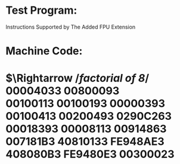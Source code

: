 # Test Program:

Instructions Supported by The Added FPU Extension 

# Machine Code:

$\Rightarrow /*factorial of 8*/
00004033
00800093    
00100113
00100193
00000393
00100413
00200493
0290C263  
00018393
00008113
00914863
007181B3
40810133
FE948AE3
408080B3
FE9480E3
00300023
==================================================
